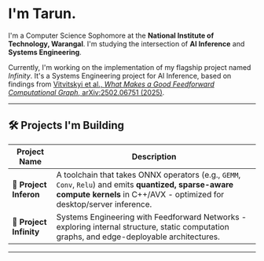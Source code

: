 # I'm Tarun.

I'm a Computer Science Sophomore at the **National Institute of Technology, Warangal**. I'm studying the intersection of **AI Inference** and **Systems Engineering**.

Currently, I'm working on the implementation of my flagship project named *Infinity*. It's a Systems Engineering project for AI Inference, based on findings from [Vitvitskyi et al., *What Makes a Good Feedforward Computational Graph*, arXiv:2502.06751 (2025)](https://arxiv.org/abs/2502.06751).
 

---

## 🛠️ Projects I'm Building

| Project Name       | Description |
|--------------------|-------------|
| 🧠 **Project Inferon** | A toolchain that takes ONNX operators (e.g., `GEMM`, `Conv`, `Relu`) and emits **quantized, sparse-aware compute kernels** in C++/AVX - optimized for desktop/server inference. |
| 🧵 **Project Infinity** | Systems Engineering with Feedforward Networks - exploring internal structure, static computation graphs, and edge-deployable architectures. |

---
